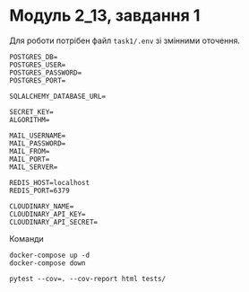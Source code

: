 # Модуль 2_13, завдання 1

Для роботи потрібен файл `task1/.env` зі змінними оточення.

```dotenv
POSTGRES_DB=
POSTGRES_USER=
POSTGRES_PASSWORD=
POSTGRES_PORT=

SQLALCHEMY_DATABASE_URL=

SECRET_KEY=
ALGORITHM=

MAIL_USERNAME=
MAIL_PASSWORD=
MAIL_FROM=
MAIL_PORT=
MAIL_SERVER=

REDIS_HOST=localhost
REDIS_PORT=6379

CLOUDINARY_NAME=
CLOUDINARY_API_KEY=
CLOUDINARY_API_SECRET=
```
Команди
```dotenv
docker-compose up -d
docker-compose down

pytest --cov=. --cov-report html tests/
```
